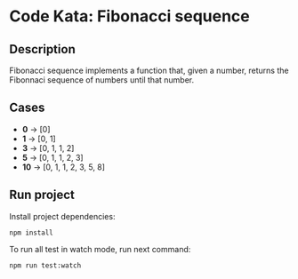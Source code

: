 # Code Kata: Fibonacci sequence


## Description
Fibonacci sequence implements a function that, given a number, returns the Fibonnaci sequence of numbers until that number.


## Cases

- **0** -> [0]
- **1** -> [0, 1]
- **3** -> [0, 1, 1, 2]
- **5** -> [0, 1, 1, 2, 3]
- **10** -> [0, 1, 1, 2, 3, 5, 8]

## Run project
Install project dependencies:

`
npm install
`

To run all test in watch mode, run next command:

`
npm run test:watch
`